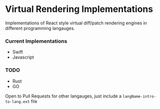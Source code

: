 # Virtual Rendering Implementations

Implementations of React style virtual diff/patch rendering engines in different programming langauges.

### Current Implementations

- Swift
- Javascript

### TODO

- Rust
- GO

Open to Pull Requests for other langauges, just include a `langName-intro-to-lang.ext` file